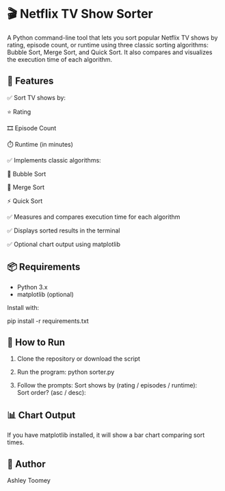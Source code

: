 # 🎬 Netflix TV Show Sorter

A Python command-line tool that lets you sort popular Netflix TV shows by rating, episode count, or runtime using three classic sorting algorithms: Bubble Sort, Merge Sort, and Quick Sort. It also compares and visualizes the execution time of each algorithm.

## 🔧 Features
✅ Sort TV shows by:

⭐ Rating

🎞️ Episode Count

⏱️ Runtime (in minutes)

✅ Implements classic algorithms:

🫧 Bubble Sort

🧩 Merge Sort

⚡ Quick Sort

✅ Measures and compares execution time for each algorithm

✅ Displays sorted results in the terminal

✅ Optional chart output using matplotlib

## 📦 Requirements
- Python 3.x
- matplotlib (optional)

Install with:

pip install -r requirements.txt

## 🚀 How to Run

1. Clone the repository or download the script

2. Run the program:
python sorter.py

3. Follow the prompts:
Sort shows by (rating / episodes / runtime):  
Sort order? (asc / desc):

## 📊 Chart Output
If you have matplotlib installed, it will show a bar chart comparing sort times.

## 👤 Author
Ashley Toomey

